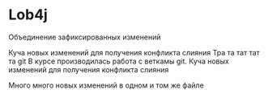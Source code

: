 # Lob4j
Объединение зафиксированных изменений

Куча новых изменений для получения конфликта слияния Тра та тат тат та
git В курсе производилась работа с веткамы git.
Куча новых изменений для получения конфликта слияния

Много много новых изменений в одном и том же файле